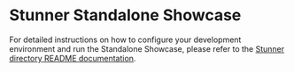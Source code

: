 Stunner Standalone Showcase
=======================

For detailed instructions on how to configure your development environment and run the Standalone Showcase, please refer to the [Stunner directory README documentation](../../).

